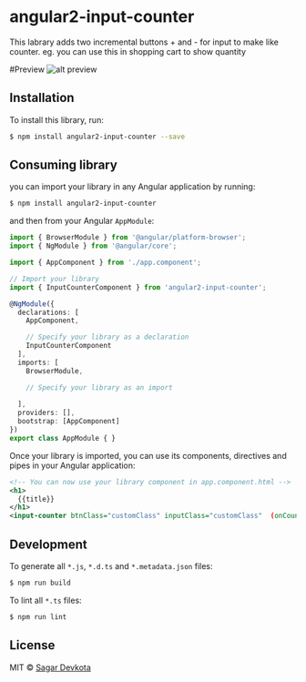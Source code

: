 # angular2-input-counter
This labrary adds two incremental buttons + and - for input to make like counter. eg. you can use this in shopping cart to show quantity

#Preview
![alt preview](https://github.com/sagarda7/angular2-input-counter/blob/master/sample.png)


## Installation

To install this library, run:

```bash
$ npm install angular2-input-counter --save
```

## Consuming  library

you can import your library in any Angular application by running:

```bash
$ npm install angular2-input-counter
```

and then from your Angular `AppModule`:

```typescript
import { BrowserModule } from '@angular/platform-browser';
import { NgModule } from '@angular/core';

import { AppComponent } from './app.component';

// Import your library
import { InputCounterComponent } from 'angular2-input-counter';

@NgModule({
  declarations: [
    AppComponent,

    // Specify your library as a declaration
    InputCounterComponent
  ],
  imports: [
    BrowserModule,

    // Specify your library as an import
    
  ],
  providers: [],
  bootstrap: [AppComponent]
})
export class AppModule { }
```

Once your library is imported, you can use its components, directives and pipes in your Angular application:

```xml
<!-- You can now use your library component in app.component.html -->
<h1>
  {{title}}
</h1>
<input-counter btnClass="customClass" inputClass="customClass"  (onCounterChange)="customEvent()"></input-counter>
```

## Development

To generate all `*.js`, `*.d.ts` and `*.metadata.json` files:

```bash
$ npm run build
```

To lint all `*.ts` files:

```bash
$ npm run lint
```

## License

MIT © [Sagar Devkota](mailto:sagarda7@yahoo.com)
